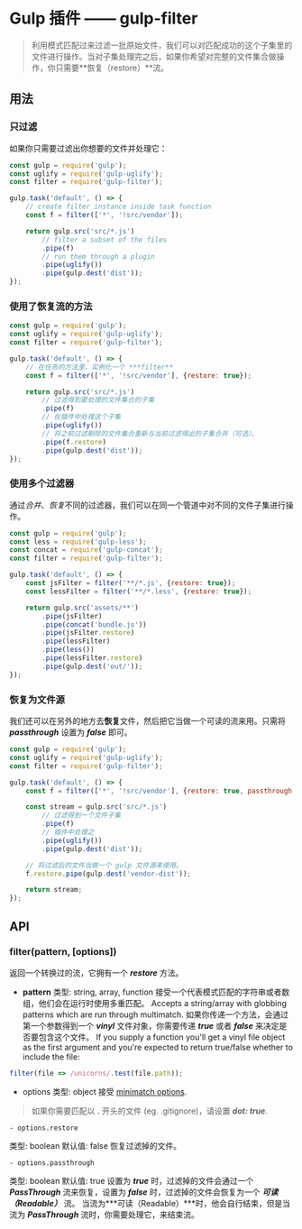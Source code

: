 # Gulp 插件 —— gulp-filter

> 利用模式匹配过来过滤一批原始文件，我们可以对匹配成功的这个子集里的文件进行操作。当对子集处理完之后，如果你希望对完整的文件集合做操作，你只需要**恢复（restore）**流。

## 用法

### 只过滤

如果你只需要过滤出你想要的文件并处理它：

```javascript
const gulp = require('gulp');
const uglify = require('gulp-uglify');
const filter = require('gulp-filter');

gulp.task('default', () => {
    // create filter instance inside task function
    const f = filter(['*', '!src/vendor']);

    return gulp.src('src/*.js')
        // filter a subset of the files
        .pipe(f)
        // run them through a plugin
        .pipe(uglify())
        .pipe(gulp.dest('dist'));
});
```

### 使用了恢复流的方法

```javascript
const gulp = require('gulp');
const uglify = require('gulp-uglify');
const filter = require('gulp-filter');

gulp.task('default', () => {
    // 在任务的方法里，实例化一个 ***filter**
    const f = filter(['*', '!src/vendor'], {restore: true});

    return gulp.src('src/*.js')
        // 过滤得到要处理的文件集合的子集
        .pipe(f)
        // 在插件中处理这个子集
        .pipe(uglify())
        // 将之前过滤剔除的文件集合重新与当前过滤得出的子集合并（可选）。
        .pipe(f.restore)
        .pipe(gulp.dest('dist'));
});
```

### 使用多个过滤器

通过*合并*、*恢复*不同的过滤器，我们可以在同一个管道中对不同的文件子集进行操作。

```javascript
const gulp = require('gulp');
const less = require('gulp-less');
const concat = require('gulp-concat');
const filter = require('gulp-filter');

gulp.task('default', () => {
    const jsFilter = filter('**/*.js', {restore: true});
    const lessFilter = filter('**/*.less', {restore: true});

    return gulp.src('assets/**')
        .pipe(jsFilter)
        .pipe(concat('bundle.js'))
        .pipe(jsFilter.restore)
        .pipe(lessFilter)
        .pipe(less())
        .pipe(lessFilter.restore)
        .pipe(gulp.dest('out/'));
});
```

### 恢复为文件源

我们还可以在另外的地方去**恢复**文件，然后把它当做一个可读的流来用。只需将 ***passthrough*** 设置为 ***false*** 即可。

```javascript
const gulp = require('gulp');
const uglify = require('gulp-uglify');
const filter = require('gulp-filter');

gulp.task('default', () => {
    const f = filter(['*', '!src/vendor'], {restore: true, passthrough: false});

    const stream = gulp.src('src/*.js')
        // 过滤得到一个文件子集
        .pipe(f)
        // 插件中处理之
        .pipe(uglify())
        .pipe(gulp.dest('dist'));

    // 将过滤后的文件当做一个 gulp 文件源来使用。
    f.restore.pipe(gulp.dest('vendor-dist'));

    return stream;
});
```

## API

### filter(pattern, [options])
返回一个转换过的流，它拥有一个 ***restore*** 方法。

- **pattern**
类型: string, array, function
接受一个代表模式匹配的字符串或者数组，他们会在运行时使用多重匹配。
Accepts a string/array with globbing patterns which are run through multimatch.
如果你传递一个方法，会通过第一个参数得到一个 ***vinyl*** 文件对象，你需要传递 ***true*** 或者 ***false*** 来决定是否要包含这个文件。
If you supply a function you'll get a vinyl file object as the first argument and you're expected to return true/false whether to include the file:
```javascript
filter(file => /unicorns/.test(file.path));
```
- options
类型: object
接受 [minimatch options](https://github.com/isaacs/minimatch#options).
> 如果你需要匹配以 ***.*** 开头的文件 (eg. .gitignore)，请设置 ***dot: true***.

    - options.restore
类型: boolean
默认值: false
恢复过滤掉的文件。

    - options.passthrough
类型: boolean
默认值: true
设置为 ***true*** 时，过滤掉的文件会通过一个 ***PassThrough*** 流来恢复，设置为 ***false*** 时，过滤掉的文件会恢复为一个 ***可读（Readable）*** 流。
当流为***可读（Readable）***时，他会自行结束，但是当流为 ***PassThrough*** 流时，你需要处理它，来结束流。

